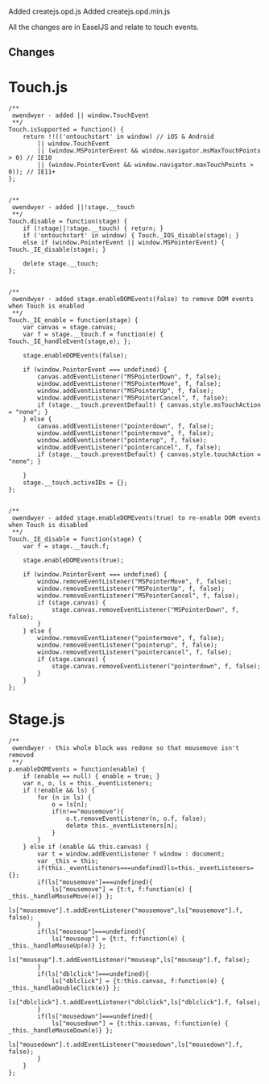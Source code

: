 ### 

Added createjs.opd.js
Added createjs.opd.min.js

All the changes are in EaselJS and relate to touch events.

## Changes

# Touch.js

	/**
	 owendwyer - added || window.TouchEvent
	 **/
	Touch.isSupported = function() {
		return !!(('ontouchstart' in window) // iOS & Android
			|| window.TouchEvent
			|| (window.MSPointerEvent && window.navigator.msMaxTouchPoints > 0) // IE10
			|| (window.PointerEvent && window.navigator.maxTouchPoints > 0)); // IE11+
	};
  

	/**
	 owendwyer - added ||!stage.__touch
	 **/
	Touch.disable = function(stage) {
		if (!stage||!stage.__touch) { return; }
		if ('ontouchstart' in window) { Touch._IOS_disable(stage); }
		else if (window.PointerEvent || window.MSPointerEvent) { Touch._IE_disable(stage); }

		delete stage.__touch;
	};
  
  
	/**
	 owendwyer - added stage.enableDOMEvents(false) to remove DOM events when Touch is enabled
	 **/
	Touch._IE_enable = function(stage) {
		var canvas = stage.canvas;
		var f = stage.__touch.f = function(e) { Touch._IE_handleEvent(stage,e); };

		stage.enableDOMEvents(false);

		if (window.PointerEvent === undefined) {
			canvas.addEventListener("MSPointerDown", f, false);
			window.addEventListener("MSPointerMove", f, false);
			window.addEventListener("MSPointerUp", f, false);
			window.addEventListener("MSPointerCancel", f, false);
			if (stage.__touch.preventDefault) { canvas.style.msTouchAction = "none"; }
		} else {
			canvas.addEventListener("pointerdown", f, false);
			window.addEventListener("pointermove", f, false);
			window.addEventListener("pointerup", f, false);
			window.addEventListener("pointercancel", f, false);
			if (stage.__touch.preventDefault) { canvas.style.touchAction = "none"; }

		}
		stage.__touch.activeIDs = {};
	};
 
 
	/**
	 owendwyer - added stage.enableDOMEvents(true) to re-enable DOM events when Touch is disabled
	 **/
	Touch._IE_disable = function(stage) {
		var f = stage.__touch.f;

		stage.enableDOMEvents(true);

		if (window.PointerEvent === undefined) {
			window.removeEventListener("MSPointerMove", f, false);
			window.removeEventListener("MSPointerUp", f, false);
			window.removeEventListener("MSPointerCancel", f, false);
			if (stage.canvas) {
				stage.canvas.removeEventListener("MSPointerDown", f, false);
			}
		} else {
			window.removeEventListener("pointermove", f, false);
			window.removeEventListener("pointerup", f, false);
			window.removeEventListener("pointercancel", f, false);
			if (stage.canvas) {
				stage.canvas.removeEventListener("pointerdown", f, false);
			}
		}
	};
  
  
# Stage.js

	/**
	 owendwyer - this whole block was redone so that mousemove isn't removed
	 **/
	p.enableDOMEvents = function(enable) {
		if (enable == null) { enable = true; }
		var n, o, ls = this._eventListeners;
		if (!enable && ls) {
			for (n in ls) {
				o = ls[n];
				if(n!=="mousemove"){
					o.t.removeEventListener(n, o.f, false);
					delete this._eventListeners[n];
				}
			}
		} else if (enable && this.canvas) {
			var t = window.addEventListener ? window : document;
			var _this = this;
			if(this._eventListeners===undefined)ls=this._eventListeners={};
			if(ls["mousemove"]===undefined){
				ls["mousemove"] = {t:t, f:function(e) { _this._handleMouseMove(e)} };
				ls["mousemove"].t.addEventListener("mousemove",ls["mousemove"].f, false);
			}
			if(ls["mouseup"]===undefined){
				ls["mouseup"] = {t:t, f:function(e) { _this._handleMouseUp(e)} };
				ls["mouseup"].t.addEventListener("mouseup",ls["mouseup"].f, false);
			}
			if(ls["dblclick"]===undefined){
				ls["dblclick"] = {t:this.canvas, f:function(e) { _this._handleDoubleClick(e)} };
				ls["dblclick"].t.addEventListener("dblclick",ls["dblclick"].f, false);
			}
			if(ls["mousedown"]===undefined){
				ls["mousedown"] = {t:this.canvas, f:function(e) { _this._handleMouseDown(e)} };
				ls["mousedown"].t.addEventListener("mousedown",ls["mousedown"].f, false);
			}
		}
	};
